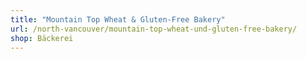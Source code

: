```yaml
---
title: "Mountain Top Wheat & Gluten-Free Bakery"
url: /north-vancouver/mountain-top-wheat-und-gluten-free-bakery/
shop: Bäckerei
---
```

